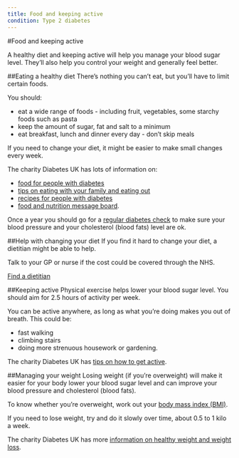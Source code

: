 ```yaml
---
title: Food and keeping active
condition: Type 2 diabetes
---
```


#Food and keeping active

A healthy diet and keeping active will help you manage your blood sugar level. They’ll also help you control your weight and generally feel better.

##Eating a healthy diet
There’s nothing you can’t eat, but you’ll have to limit certain foods.

You should:

- eat a wide range of foods - including fruit, vegetables, some starchy foods such as pasta
- keep the amount of sugar, fat and salt to a minimum
- eat breakfast, lunch and dinner every day - don’t skip meals

If you need to change your diet, it might be easier to make small changes every week.

The charity Diabetes UK has lots of  information on:

- [food for people with diabetes](https://www.diabetes.org.uk/Guide-to-diabetes/Enjoy-food/Food-and-diabetes/What-is-a-healthy-balanced-diet/)
- [tips on eating with your family and eating out](https://www.diabetes.org.uk/Guide-to-diabetes/Enjoy-food/Eating-with-diabetes/)
- [recipes for people with diabetes](https://www.diabetes.org.uk/Guide-to-diabetes/Enjoy-food/Cooking-for-people-with-diabetes/)
- [food and nutrition message board](http://www.diabetes.co.uk/forum/category/food-nutrition-and-recipes.3/).

<div class="callout-box">
  <p>
    Once a year you should go for a <a href="/type-2-diabetes/going-for-regular-diabetes-check-ups">regular diabetes check</a> to make sure your blood pressure and your cholesterol (blood fats) level are ok.
  </p>
</div>

##Help with changing your diet
If you find it hard to change your diet, a dietitian might be able to help.

Talk to your GP or nurse if the cost could be covered through the NHS.

[Find a dietitian](http://www.freelancedietitians.org/)

##Keeping active
Physical exercise helps lower your blood sugar level. You should aim for 2.5 hours of activity per week.

You can be active anywhere, as long as what you’re doing makes you out of breath. This could be:

- fast walking
- climbing stairs
- doing more strenuous housework or gardening.

The charity Diabetes UK has [tips on how to get active](https://www.diabetes.org.uk/Guide-to-diabetes/Managing-your-diabetes/Exercise/).

##Managing your weight
Losing weight (if you’re overweight) will make it easier for your body lower your blood sugar level  and can improve your blood pressure and cholesterol (blood fats).

To know whether you’re overweight, work out your [body mass index (BMI)](http://www.nhs.uk/Tools/Pages/Healthyweightcalculator.aspx).

If you need to lose weight, try and do it slowly over time, about 0.5 to 1 kilo a week.

The charity Diabetes UK has more [information on healthy weight and weight loss](https://www.diabetes.org.uk/Guide-to-diabetes/Enjoy-food/Food-and-diabetes/Whats-your-healthy-weight/).
